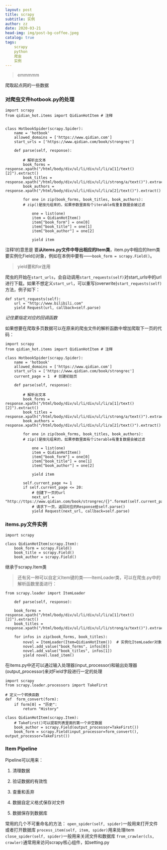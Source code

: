```yaml
---
layout: post
title: scrapy
subtitle: 实例
author: zz
date: 2020-03-21
head-img: img/post-bg-coffee.jpeg
catalog: true
tags:
    scrapy
    python
    爬虫
    实例
---
```


>emmmmm

爬取起点网的一些数据

### 对爬虫文件hotbook.py的处理

    import scrapy
    from qidian_hot.items import QidianHotItem # 注释


    class HotbookSpider(scrapy.Spider):
        name = 'hotbook'
        allowed_domains = ['https://www.qidian.com']
        start_urls = ['https://www.qidian.com/book/strongrec']

        def parse(self, response):

            # 解析出文本
            book_forms = response.xpath("/html/body/div/ul/li/div/ul/li/a[1]/text()[2]").extract()
            book_titles = response.xpath("/html/body/div/ul/li/div/ul/li/strong/a/text()").extract()
            book_authors = response.xpath("/html/body/div/ul/li/div/ul/li/a[2]/text()").extract()

            for one in zip(book_forms, book_titles, book_authors): 
            # zip()是按元组来的，如果参数里面有个iterable有重复数据会被过滤

                one = list(one)
                item = QidianHotItem()
                item["book_form"] = one[0]
                item["book_title"] = one[1]
                item["book_author"] = one[2]

                yield item

注释1的意思是 要**从items.py文件中导出相应的Item类**，item.py中相应的Item类要实例化Field()对象，例如在本例中要有——`book_form = scrapy.Field()`。

> yield要和for连用

爬虫的开始在`start_urls`，会自动调用`start_requests(self)`对start_urls中的url进行下载。如果不想定义`start_url`，可以重写(overwrite)`start_requests(self)`方法，例子如下：

    def start_requests(self):
        url = "http://www.bilibili.com"
        yield Request(url, callback=self.parse)

*记住要指定对应的回调函数*

如果想要在爬取多页数据可以在原来的爬虫文件的解析函数中增加爬取下一页的代码：

    import scrapy
    from qidian_hot.items import QidianHotItem # 注释

    class HotbookSpider(scrapy.Spider):
        name = 'hotbook'
        allowed_domains = ['https://www.qidian.com']
        start_urls = ['https://www.qidian.com/book/strongrec']
        current_page = 1  # 创建初始页

        def parse(self, response):

            # 解析出文本
            book_forms = response.xpath("/html/body/div/ul/li/div/ul/li/a[1]/text()[2]").extract()
            book_titles = response.xpath("/html/body/div/ul/li/div/ul/li/strong/a/text()").extract()
            book_authors = response.xpath("/html/body/div/ul/li/div/ul/li/a[2]/text()").extract()

            for one in zip(book_forms, book_titles, book_authors): 
            # zip()是按元组来的，如果参数里面有个iterable有重复数据会被过滤

                one = list(one)
                item = QidianHotItem()
                item["book_form"] = one[0]
                item["book_title"] = one[1]
                item["book_author"] = one[2]

                yield item  
            
            self.current_page += 1
            if self.current_page <= 20:
                # 创建下一页的url
                next_url = "http://ttps://www.qidian.com/book/strongrec/{}".format(self.current_page)
                # 请求下一页，返回对应的Response给self.parse()
                yield Request(next_url, callback=self.parse)

### items.py文件实例

    import scrapy

    class QidianHotItem(scrapy.Item):
        book_form = scrapy.Field()
        book_title = scrapy.Field()
        book_author = scrapy.Field()

继承于scrapy.Item类

> 还有另一种可以自定义Item键的类——ItemLoader类，可以在爬虫.py中的解析函数里面进行：

    from scrapy.loader import ItemLoader

        def parse(self, response):

        book_forms = response.xpath("/html/body/div/ul/li/div/ul/li/a[1]/text()[2]").extract()
        book_titles = response.xpath("/html/body/div/ul/li/div/ul/li/strong/a/text()").extract()

        for infos in zip(book_forms, book_titles):
            novel = ItemLoader(Item=QidianHotItem())  # 实例化ItemLoader对象
            novel.add_value("book_forms", infos[0])
            novel.add_value("book_titles", infos[1])
            yield novel.load_item()

在items.py中还可以通过输入处理器(input_processor)和输出处理器(output_processor)来对Field字段进行一定的处理

    import scrapy
    from scrapy.loader.processors import TakeFirst
    
    # 定义一个转换函数
    def  form_convert(form):
        if form[0] = "历史":
            return "History"

    class QidianHotItem(scrapy.Item):
        # TakeFirst()可以提取列表里面的第一个非空数据
        book_author = scrapy.Field(output_processor=TakeFirst())
        book_form = scrapy.Field(input_processor=form_convert(), output_processor=TakeFirst())

### Item Pipeline

Pipeline可以用来：

1. 清理数据

2. 验证数据的有效性

3. 查重和丢弃

4. 数据自定义格式保存对文件

5. 数据保存到数据库

常用的几个不可重命名的方法：
`open_spider(self, spider)`一般用来打开文件或者打开数据库
`process_item(self, item, spider)`用来处理item
`close_spider(self, spider)`一般用来关闭文件和数据库
`from_crawler(cls, crawler)`通常用来访问scrapy核心组件，如setting.py

